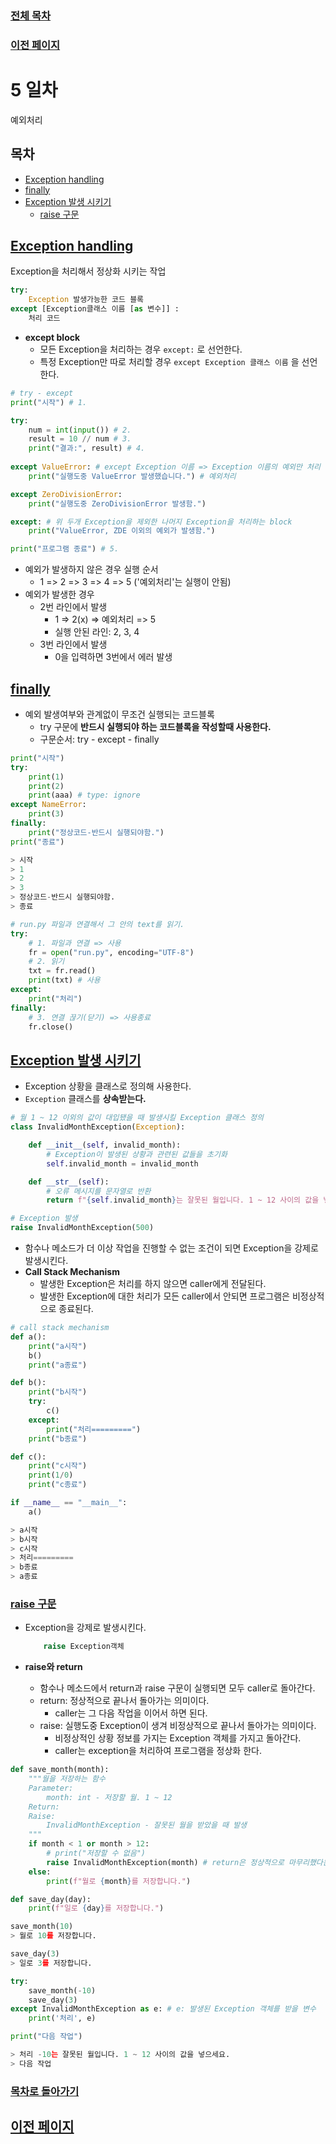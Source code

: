 ### [전체 목차](../../README.md)
### [이전 페이지](../README.md)

# 5 일차
예외처리

## 목차

- [Exception handling](#exception-handling)
- [finally](#finally)
- [Exception 발생 시키기](#exception-발생-시키기)
    - [raise 구문](#raise-구문)

## [Exception handling](#목차)
Exception을 처리해서 정상화 시키는 작업

```python
try:
    Exception 발생가능한 코드 블록
except [Exception클래스 이름 [as 변수]] :
    처리 코드   
```

- **except block**
    - 모든 Exception을 처리하는 경우 `except:` 로 선언한다.
    - 특정 Exception만 따로 처리할 경우 `except Exception 클래스 이름` 을 선언한다.
        
```python
# try - except
print("시작") # 1.

try:
    num = int(input()) # 2.
    result = 10 // num # 3.
    print("결과:", result) # 4.
    
except ValueError: # except Exception 이름 => Exception 이름의 예외만 처리
    print("실행도중 ValueError 발생했습니다.") # 예외처리

except ZeroDivisionError:
    print("실행도중 ZeroDivisionError 발생함.")

except: # 위 두개 Exception을 제외한 나머지 Exception을 처리하는 block
    print("ValueError, ZDE 이외의 예외가 발생함.")

print("프로그램 종료") # 5.
```

- 예외가 발생하지 않은 경우 실행 순서
    - 1 => 2 => 3 => 4 => 5 ('예외처리'는 실행이 안됨)
- 예외가 발생한 경우
    - 2번 라인에서 발생
        - 1 => 2(x) => 예외처리 => 5
        - 실행 안된 라인: 2, 3, 4
    - 3번 라인에서 발생
        - 0을 입력하면 3번에서 에러 발생

## [finally](#목차)

- 예외 발생여부와 관계없이 무조건 실행되는 코드블록
    - try 구문에 **반드시 실행되야 하는 코드블록을 작성할때 사용한다.**
    - 구문순서: try - except - finally  

```py
print("시작")
try:
    print(1)
    print(2)
    print(aaa) # type: ignore
except NameError:
    print(3)
finally:
    print("정상코드-반드시 실행되야함.")
print("종료")

> 시작
> 1
> 2
> 3
> 정상코드-반드시 실행되야함.
> 종료
```

```py
# run.py 파일과 연결해서 그 안의 text를 읽기.
try:
    # 1. 파일과 연결 => 사용
    fr = open("run.py", encoding="UTF-8")
    # 2. 읽기
    txt = fr.read()
    print(txt) # 사용
except:
    print("처리")
finally:
    # 3. 연결 끊기(닫기) => 사용종료
    fr.close()
```

## [Exception 발생 시키기](#목차)

- Exception 상황을 클래스로 정의해 사용한다.
- `Exception` 클래스를 **상속받는다.**

```py
# 월 1 ~ 12 이외의 값이 대입됐을 때 발생시킬 Exception 클래스 정의
class InvalidMonthException(Exception):

    def __init__(self, invalid_month):
        # Exception이 발생된 상황과 관련된 값들을 초기화
        self.invalid_month = invalid_month

    def __str__(self):
        # 오류 메시지를 문자열로 반환
        return f"{self.invalid_month}는 잘못된 월입니다. 1 ~ 12 사이의 값을 넣으세요."

# Exception 발생
raise InvalidMonthException(500)
```

- 함수나 메소드가 더 이상 작업을 진행할 수 없는 조건이 되면 Exception을 강제로 발생시킨다.
- **Call Stack Mechanism**
    - 발생한 Exception은 처리를 하지 않으면 caller에게 전달된다.
    - 발생한 Exception에 대한 처리가 모든 caller에서 안되면 프로그램은 비정상적으로 종료된다.

```py
# call stack mechanism
def a():
    print("a시작")
    b()
    print("a종료")

def b():
    print("b시작")
    try:
        c()
    except:
        print("처리=========")
    print("b종료")

def c():
    print("c시작")
    print(1/0)
    print("c종료")

if __name__ == "__main__":
    a()

> a시작
> b시작
> c시작
> 처리=========
> b종료
> a종료
```

### [raise 구문](#목차)

- Exception을 강제로 발생시킨다.

    ```python
        raise Exception객체
    ```

- **raise와 return**
    - 함수나 메소드에서 return과 raise 구문이 실행되면 모두 caller로 돌아간다.
    - return: 정상적으로 끝나서 돌아가는 의미이다.
        - caller는 그 다음 작업을 이어서 하면 된다.
    - raise: 실행도중 Exception이 생겨 비정상적으로 끝나서 돌아가는 의미이다.
        - 비정상적인 상황 정보를 가지는 Exception 객체를 가지고 돌아간다.
        - caller는 exception을 처리하여 프로그램을 정상화 한다.

```py  
def save_month(month):
    """월을 저장하는 함수
    Parameter:
        month: int - 저장할 월. 1 ~ 12
    Return:
    Raise:
        InvalidMonthException - 잘못된 월을 받았을 때 발생
    """
    if month < 1 or month > 12:
        # print("저장할 수 없음")
        raise InvalidMonthException(month) # return은 정상적으로 마무리했다는 의미 -> 다음 작업 day가 수행됨
    else:
        print(f"월로 {month}를 저장합니다.")

def save_day(day):
    print(f"일로 {day}를 저장합니다.")
```

```py
save_month(10)
> 월로 10를 저장합니다.

save_day(3)
> 일로 3를 저장합니다.
```

```py
try:
    save_month(-10)
    save_day(3)
except InvalidMonthException as e: # e: 발생된 Exception 객체를 받을 변수
    print('처리', e)

print("다음 작업")

> 처리 -10는 잘못된 월입니다. 1 ~ 12 사이의 값을 넣으세요.
> 다음 작업
```


### [목차로 돌아가기](#목차)
## [이전 페이지](../README.md)

